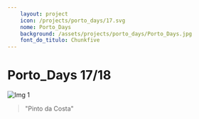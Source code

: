 ```yaml
---
    layout: project
    icon: /projects/porto_days/17.svg
    nome: Porto_Days
    background: /assets/projects/porto_days/Porto_Days.jpg
    font_do_titulo: Chunkfive
---
```


# Porto_Days 17/18

![Img 1](/assets/projects/porto_days/pintodacosta.jpg)
> "Pinto da Costa"
